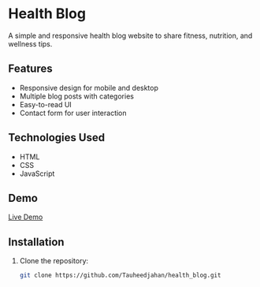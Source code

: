 # Health Blog

A simple and responsive health blog website to share fitness, nutrition, and wellness tips.

## Features
- Responsive design for mobile and desktop
- Multiple blog posts with categories
- Easy-to-read UI
- Contact form for user interaction

## Technologies Used
- HTML
- CSS
- JavaScript

## Demo
[Live Demo](https://tauheedjahan.github.io/health_blog/)  <!-- GitHub Pages link -->

## Installation
1. Clone the repository:
   ```bash
   git clone https://github.com/Tauheedjahan/health_blog.git
